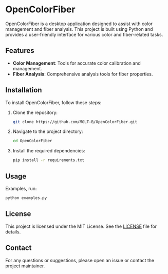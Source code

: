 # OpenColorFiber

OpenColorFiber is a desktop application designed to assist with color management and fiber analysis. 
This project is built using Python and provides a user-friendly interface for various color and fiber-related tasks.

## Features

- **Color Management**: Tools for accurate color calibration and management.
- **Fiber Analysis**: Comprehensive analysis tools for fiber properties.

## Installation

To install OpenColorFiber, follow these steps:

1. Clone the repository:
    ```sh
    git clone https://github.com/MGLT-B/OpenColorFiber.git
    ```
2. Navigate to the project directory:
    ```sh
    cd OpenColorFiber
    ```
3. Install the required dependencies:
    ```sh
    pip install -r requirements.txt
    ```

## Usage

Examples, run:
```sh
python examples.py
```


## License

This project is licensed under the MIT License. See the [LICENSE](LICENSE) file for details.

## Contact

For any questions or suggestions, please open an issue or contact the project maintainer.
